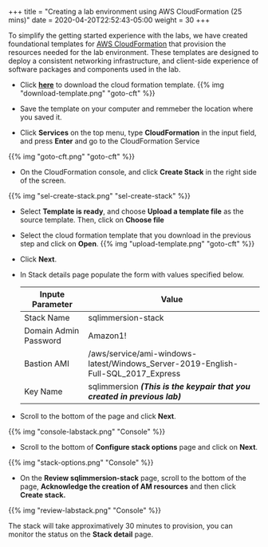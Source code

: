 +++
title = "Creating a lab environment using AWS CloudFormation (25 mins)"
date = 2020-04-20T22:52:43-05:00
weight = 30
+++

To simplify the getting started experience with the labs, we have created foundational templates for [AWS CloudFormation](https://aws.amazon.com/cloudformation/) that provision the resources needed for the lab environment. These templates are designed to deploy a consistent networking infrastructure, and client-side experience of software packages and components used in the lab.

* Click [**here**](3_createlab/cft-rdsSQL.yaml) to download the cloud formation template.
{{% img "download-template.png" "goto-cft" %}}

* Save the template on your computer and remmeber the location where you saved it.

* Click **Services** on the top menu, type **CloudFormation** in the input field, and press **Enter** and go to the CloudFormation Service

{{% img "goto-cft.png" "goto-cft" %}}

* On the CloudFormation console, and click  **Create Stack** in the right side of the screen.

{{% img "sel-create-stack.png" "sel-create-stack" %}}

* Select **Template is ready**, and choose **Upload a template file** as the source template. Then, click on **Choose file**

* Select the cloud formation template that you download in the previous step and click on **Open**.
{{% img "upload-template.png" "goto-cft" %}}

* Click **Next**.


* In Stack details page populate the form with values specified below.

    | Inpute Parameter      | Value                                                                     |
    | --------------------  | ------------------------------------------------------------------------- |
    | Stack Name            | sqlimmersion-stack                                                        |
    | Domain Admin Password | Amazon1!                                                                  |
    | Bastion AMI           | /aws/service/ami-windows-latest/Windows_Server-2019-English-Full-SQL_2017_Express                                                |    
    | Key Name              | sqlimmersion ***(This is the keypair that you created in previous lab)*** |


* Scroll to the bottom of the page and click **Next**.

{{% img "console-labstack.png" "Console" %}}  

* Scroll to the bottom of **Configure stack options** page and click on **Next**.

{{% img "stack-options.png" "Console" %}}  

* On the **Review sqlimmersion-stack** page, scroll to the bottom of the page, **Acknowledge the creation of AM resources** and then click **Create stack.**

{{% img "review-labstack.png" "Console" %}}

The stack will take approximatively 30 minutes to provision, you can monitor the status on the **Stack detail** page.

